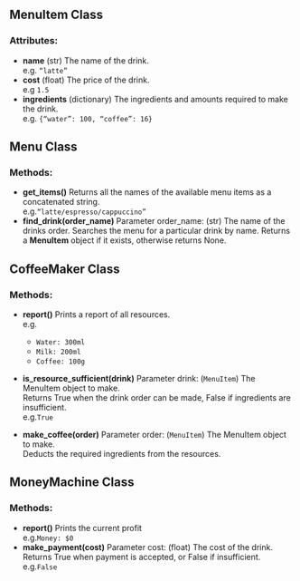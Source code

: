 ## MenuItem Class
### Attributes:
- **name**
(str) The name of the drink. <br>e.g. `“latte”`
- **cost**
(float) The price of the drink. <br>e.g `1.5`
- **ingredients**
(dictionary) The ingredients and amounts required to make the drink. <br>e.g. `{“water”: 100, “coffee”: 16}`
## Menu Class
### Methods:
- **get_items()**
Returns all the names of the available menu items as a concatenated string.<br>e.g.`“latte/espresso/cappuccino”`
- **find_drink(order_name)**
Parameter order_name: (str) The name of the drinks order.
Searches the menu for a particular drink by name. Returns a **MenuItem** object if it exists, otherwise returns None.
## CoffeeMaker Class
### Methods:
- **report()**
Prints a report of all resources.<br>e.g.
    - `Water: 300ml`
    - `Milk: 200ml`
    - `Coffee: 100g`
    
- **is_resource_sufficient(drink)**
Parameter drink: (`MenuItem`) The MenuItem object to make. <br>Returns True when the drink order can be made, False if ingredients are insufficient.<br>e.g.`True`
- **make_coffee(order)**
Parameter order: (`MenuItem`) The MenuItem object to make. <br>Deducts the required ingredients from the resources.
## MoneyMachine Class
### Methods:
- **report()**
Prints the current profit<br>e.g.`Money: $0`
- **make_payment(cost)**
Parameter cost: (float) The cost of the drink. <br>Returns True when payment is accepted, or False if insufficient.<br>e.g.`False`
